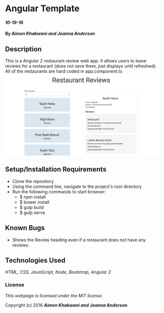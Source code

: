 # Angular Template

#### _10-19-16_

#### By _**Aimen Khakwani and Joanna Anderson**_

## Description

This is a Angular 2 restaurant review web app. It allows users to leave reviews for a restaurant (does not save them, just displays until refreshed). All of the restaurants are hard coded in app.component.ts
<img src="resources/img/screenshot.png"  alt="a screenshot of the site">

## Setup/Installation Requirements

* Clone the repository
* Using the command line, navigate to the project's root directory
* Run the following commands to start browser:
  * $ npm install
  * $ bower install
  * $ gulp build
  * $ gulp serve

## Known Bugs

* Shows the Review heading even if a restaurant does not have any reviews.

## Technologies Used

_HTML,
CSS,
JavaScript,
Node,
Bootstrap,
Angular 2_

### License

*This webpage is licensed under the MIT license.*

Copyright (c) 2016 **_Aimen Khakwani and Joanna Anderson_**
